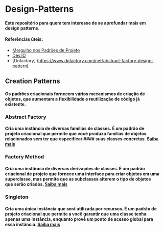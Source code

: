 # Design-Patterns

#### Este repositório para quem tem interesse de se aprofundar mais em design patterns.
#### Referências úteis: 
 * [Mergulho nos Padrões de Projeto](https://refactoring.guru/pt-br)  
 * [Dev.IO](https://desenvolvedor.io/)
 * [Dofactory] (https://www.dofactory.com/net/abstract-factory-design-pattern)


## Creation Patterns
#### Os padrões criacionais fornecem vários mecanismos de criação de objetos, que aumentam a flexibilidade e reutilização de código já existente.

### Abstract Factory
#### Cria uma instância de diversas famílias de classes. É um padrão de projeto criacional que permite que você produza famílias de objetos relacionados sem ter que especificar #### suas classes concretas. [Saiba mais](https://refactoring.guru/pt-br/design-patterns/abstract-factory)

### Factory Method
#### Cria uma instância de diversas derivações de classes. É um padrão criacional de projeto que fornece uma interface para criar objetos em uma superclasse, mas permite que as subclasses alterem o tipo de objetos que serão criados. [Saiba mais](https://refactoring.guru/pt-br/design-patterns/factory-method)

### Singleton
#### Cria uma única instância que será utilizada por recursos. É um padrão de projeto criacional que permite a você garantir que uma classe tenha apenas uma instância, enquanto provê um ponto de acesso global para essa instância. [Saiba mais](https://refactoring.guru/pt-br/design-patterns/singleton)


